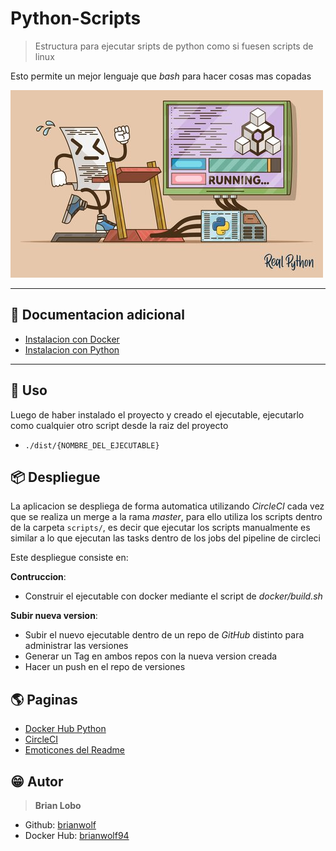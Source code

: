 # Python-Scripts

> Estructura para ejecutar sripts de python como si fuesen scripts de linux

Esto permite un mejor lenguaje que *bash* para hacer cosas mas copadas

![alt text](docs/img/script.jpg)

---

## :open_book: Documentacion adicional

* [Instalacion con Docker](docs/docker.md)
* [Instalacion con Python](docs/python.md)

---

## :tada: Uso

Luego de haber instalado el proyecto y creado el ejecutable, ejecutarlo como cualquier otro script desde la raiz del proyecto

* `./dist/{NOMBRE_DEL_EJECUTABLE}`

## :package: Despliegue

La aplicacion se despliega de forma automatica utilizando *CircleCI* cada vez que se realiza un merge a la rama *master*,
para ello utiliza los scripts dentro de la carpeta `scripts/`, es decir que ejecutar los scripts manualmente es similar a lo que ejecutan las tasks dentro de los jobs del pipeline de circleci

Este despliegue consiste en:

**Contruccion**:

* Construir el ejecutable con docker mediante el script de *docker/build.sh*

**Subir nueva version**:

* Subir el nuevo ejecutable dentro de un repo de *GitHub* distinto para administrar las versiones
* Generar un Tag en ambos repos con la nueva version creada
* Hacer un push en el repo de versiones

## :earth_americas: Paginas

* [Docker Hub Python](https://hub.docker.com/_/python)
* [CircleCI](https://circleci.com/)
* [Emoticones del Readme](https://github.com/ikatyang/emoji-cheat-sheet)

## :grin: Autor

> **Brian Lobo**

* Github: [brianwolf](https://github.com/brianwolf)
* Docker Hub:  [brianwolf94](https://hub.docker.com/u/brianwolf94)
